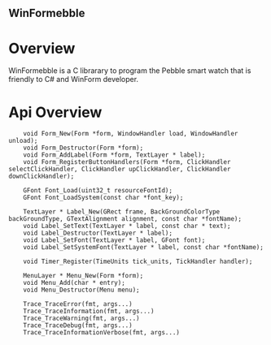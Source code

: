 WinFormebble
------------

# Overview

WinFormebble is a C librarary to program the Pebble smart watch
that is friendly to C# and WinForm developer.

# Api Overview

		void Form_New(Form *form, WindowHandler load, WindowHandler unload);
		void Form_Destructor(Form *form);
		void Form_AddLabel(Form *form, TextLayer * label);
		void Form_RegisterButtonHandlers(Form *form, ClickHandler selectClickHandler, ClickHandler upClickHandler, ClickHandler downClickHandler);

		GFont Font_Load(uint32_t resourceFontId);
		GFont Font_LoadSystem(const char *font_key);

		TextLayer * Label_New(GRect frame, BackGroundColorType backGroundType, GTextAlignment alignment, const char *fontName);
		void Label_SetText(TextLayer * label, const char * text);
		void Label_Destructor(TextLayer * label);
		void Label_SetFont(TextLayer * label, GFont font);
		void Label_SetSystemFont(TextLayer * label, const char *fontName);

		void Timer_Register(TimeUnits tick_units, TickHandler handler);

		MenuLayer * Menu_New(Form *form);
		void Menu_Add(char * entry);
		void Menu_Destructor(Menu menu);

		Trace_TraceError(fmt, args...) 
		Trace_TraceInformation(fmt, args...)
		Trace_TraceWarning(fmt, args...)
		Trace_TraceDebug(fmt, args...)
		Trace_TraceInformationVerbose(fmt, args...)
